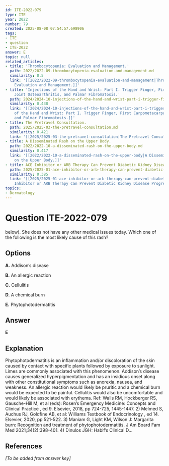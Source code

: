 ```yaml
---
id: ITE-2022-079
type: ITE
year: 2022
number: 79
created: 2025-08-08 07:54:57.698906
tags:
- ITE
- question
- ITE-2022
answer: E
topic: null
related_articles:
- title: 'Thrombocytopenia: Evaluation and Management.'
  path: 2022/2022-09-thrombocytopenia-evaluation-and-management.md
  similarity: 0.5
  link: '[[2022/2022-09-thrombocytopenia-evaluation-and-management|Thrombocytopenia:
    Evaluation and Management.]]'
- title: 'Injections of the Hand and Wrist: Part I. Trigger Finger, First Carpometacarpal
    Joint Osteoarthritis, and Palmar Fibromatosis.'
  path: 2024/2024-10-injections-of-the-hand-and-wrist-part-i-trigger-finger-first.md
  similarity: 0.438
  link: '[[2024/2024-10-injections-of-the-hand-and-wrist-part-i-trigger-finger-first|Injections
    of the Hand and Wrist: Part I. Trigger Finger, First Carpometacarpal Joint Osteoarthritis,
    and Palmar Fibromatosis.]]'
- title: The Pretravel Consultation.
  path: 2025/2025-03-the-pretravel-consultation.md
  similarity: 0.421
  link: '[[2025/2025-03-the-pretravel-consultation|The Pretravel Consultation.]]'
- title: A Disseminated Rash on the Upper Body.
  path: 2022/2022-10-a-disseminated-rash-on-the-upper-body.md
  similarity: 0.417
  link: '[[2022/2022-10-a-disseminated-rash-on-the-upper-body|A Disseminated Rash
    on the Upper Body.]]'
- title: ACE Inhibitor or ARB Therapy Can Prevent Diabetic Kidney Disease Progression.
  path: 2025/2025-01-ace-inhibitor-or-arb-therapy-can-prevent-diabetic-kidney-dis.md
  similarity: 0.385
  link: '[[2025/2025-01-ace-inhibitor-or-arb-therapy-can-prevent-diabetic-kidney-dis|ACE
    Inhibitor or ARB Therapy Can Prevent Diabetic Kidney Disease Progression.]]'
topics:
- Dermatology
---
```


# Question ITE-2022-079

below). She does not have any other medical issues today. Which one of the following is the most likely cause of this rash?

## Options

**A.** Addison’s disease

**B.** An allergic reaction

**C.** Cellulitis

**D.** A chemical burn

**E.** Phytophotodermatitis

## Answer

**E**

## Explanation

Phytophotodermatitis is an inflammation and/or discoloration of the skin caused by contact with specific
plants followed by exposure to sunlight. Limes are commonly associated with this phenomenon. Addison’s
disease causes generalized hyperpigmentation and has an insidious onset along with other constitutional
symptoms such as anorexia, nausea, and weakness. An allergic reaction would likely be pruritic and a
chemical burn would be expected to be painful. Cellulitis would also be uncomfortable and would likely
be associated with erythema.
Ref: Walls RM, Hockberger RS, Gausche-Hill M, et al (eds): Rosen’s Emergency Medicine: Concepts and Clinical Practice ,
ed 9. Elsevier, 2018, pp 724-725, 1445-1447. 2) Melmed S, Auchus RJ, Goldfine AB, et al: Williams Textbook of
Endocrinology , ed 14. Elsevier, 2020, pp 521-522. 3) Maniam G, Light KM, Wilson J: Margarita burn: Recognition and
treatment of phytophotodermatitis. J Am Board Fam Med  2021;34(2):398-401. 4) Dinulos JGH: Habif’s Clinical
D...

## References

*[To be added from answer key]*
